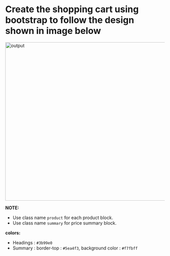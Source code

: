 # Create the shopping cart using bootstrap to follow the design shown in image below

<img alt = 'output' src = 'https://storage.googleapis.com/acciojob-open-file-collections/s-cart.png' height = '500' width = '700'/>

**NOTE:**
- Use class name `product` for each product block.
- Use class name `summary` for price summary block.

**colors:** 
- Headings : `#3b99e0` 
- Summary : 
  border-top : `#5ea4f3`, 
  background color : `#f7fbff`
